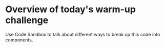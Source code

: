 # Overview of today's warm-up challenge

Use Code Sandbox to talk about different ways to break up this code into components.
